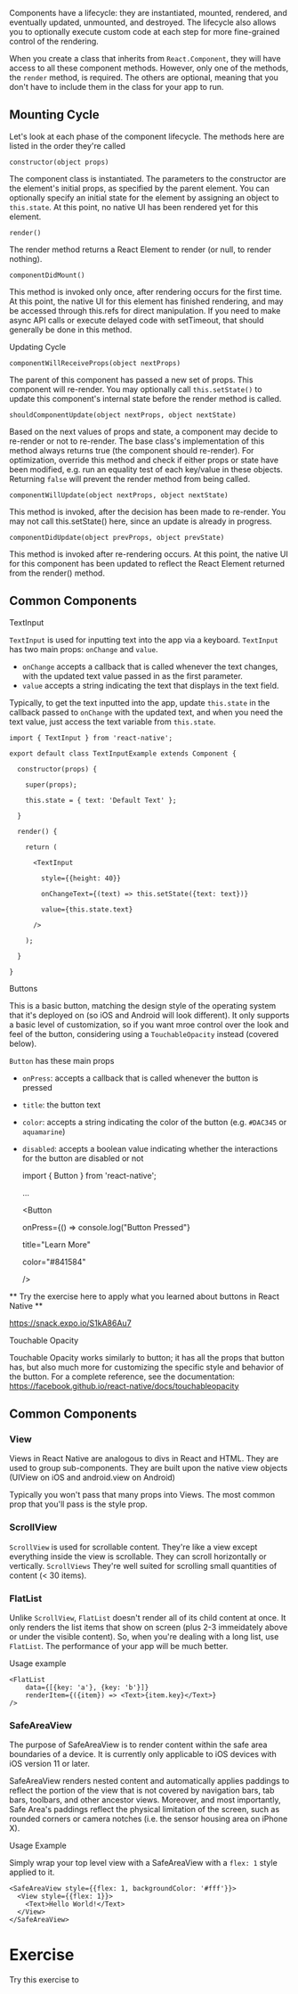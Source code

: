 Components have a lifecycle: they are instantiated, mounted, rendered, and eventually updated, unmounted, and destroyed. The lifecycle also allows you to optionally execute custom code at each step for more fine-grained control of the rendering. 

When you create a class that inherits from `React.Component`, they will have access to all these component methods. However, only one of the methods, the `render` method, is required. The others are optional, meaning that you don't have to include them in the class for your app to run.



## Mounting Cycle

Let's look at each phase of the component lifecycle. The methods here are listed in the order they're called

`constructor(object props)` 

The component class is instantiated. The parameters to the constructor are the element's initial props, as specified by the parent element. You can optionally specify an initial state for the element by assigning an object to `this.state`. At this point, no native UI has been rendered yet for this element.



`render()`

The render method returns a React Element to render (or null, to render nothing).



`componentDidMount()`

This method is invoked only once, after rendering occurs for the first time. At this point, the native UI for this element has finished rendering, and may be accessed through this.refs for direct manipulation. If you need to make async API calls or execute delayed code with setTimeout, that should generally be done in this method.



Updating Cycle

`componentWillReceiveProps(object nextProps)` 

The parent of this component has passed a new set of props. This component will re-render. You may optionally call `this.setState()` to update this component's internal state before the render method is called.



`shouldComponentUpdate(object nextProps, object nextState)` 

Based on the next values of props and state, a component may decide to re-render or not to re-render. The base class's implementation of this method always returns true (the component should re-render). For optimization, override this method and check if either props or state have been modified, e.g. run an equality test of each key/value in these objects. Returning `false` will prevent the render method from being called.



`componentWillUpdate(object nextProps, object nextState)`

This method is invoked, after the decision has been made to re-render. You may not call this.setState() here, since an update is already in progress.



`componentDidUpdate(object prevProps, object prevState)`

This method is invoked after re-rendering occurs. At this point, the native UI for this component has been updated to reflect the React Element returned from the render() method.

## Common Components

TextInput

`TextInput` is used for inputting text into the app via a keyboard. `TextInput` has two main props: `onChange` and `value`. 

-    `onChange` accepts a callback that is called whenever the text changes, with the updated text value passed in as the first parameter.
-   `value` accepts a string indicating the text that displays in the text field.

Typically, to get the text inputted into the app, update `this.state` in the callback passed to `onChange` with the updated text, and when you need the text value, just access the text variable from `this.state`.



    import { TextInput } from 'react-native';

    export default class TextInputExample extends Component {

      constructor(props) {

        super(props);

        this.state = { text: 'Default Text' };

      }

      render() {

        return (

          <TextInput

            style={{height: 40}}

            onChangeText={(text) => this.setState({text: text})}

            value={this.state.text}

          />

        );

      }

    }

Buttons

This is a basic button, matching the design style of the operating system that it's deployed on (so iOS and Android will look different). It only supports a basic level of customization, so if you want mroe control over the look and feel of the button, considering using a `TouchableOpacity` instead (covered below).



`Button` has these main props

-   `onPress`: accepts a callback that is called whenever the button is pressed
-   `title`: the button text
-   `color`: accepts a string indicating the color of the button (e.g. `#DAC345` or `aquamarine`)
-   `disabled`: accepts a boolean value indicating whether the interactions for the button are disabled or not


    import { Button } from 'react-native';

    ...

    <Button

      onPress={() => console.log("Button Pressed"}

      title="Learn More"

      color="#841584"

    />

\*\* Try the exercise here to apply what you learned about buttons in React Native \*\*

https://snack.expo.io/S1kA86Au7



Touchable Opacity

Touchable Opacity works similarly to button; it has all the props that button has, but also much more for customizing the specific style and behavior of the button. For a complete reference, see the documentation: https://facebook.github.io/react-native/docs/touchableopacity

## Common Components
### View
Views in React Native are analogous to divs in React and HTML. They are used to group sub-components. They are built upon the native view objects (UIView on iOS and android.view on Android)

Typically you won't pass that many props into Views. The most common prop that you'll pass is the style prop. 

### ScrollView
`ScrollView` is used for scrollable content. They're like a view except everything inside the view is scrollable. They can scroll horizontally or vertically. `ScrollViews` They're well suited for scrolling small quantities of content (< 30 items).

### FlatList
Unlike `ScrollView`, `FlatList` doesn't render all of its child content at once. It only renders the list items that show on screen (plus 2-3 immeidately above or under the visible content). So, when you're dealing with a long list, use `FlatList`. The performance of your app will be much better.

Usage example
```
<FlatList
    data={[{key: 'a'}, {key: 'b'}]}
    renderItem={({item}) => <Text>{item.key}</Text>}
/>
```
### SafeAreaView
The purpose of SafeAreaView is to render content within the safe area boundaries of a device. It is currently only applicable to iOS devices with iOS version 11 or later.

SafeAreaView renders nested content and automatically applies paddings to reflect the portion of the view that is not covered by navigation bars, tab bars, toolbars, and other ancestor views. Moreover, and most importantly, Safe Area's paddings reflect the physical limitation of the screen, such as rounded corners or camera notches (i.e. the sensor housing area on iPhone X).

Usage Example

Simply wrap your top level view with a SafeAreaView with a `flex: 1` style applied to it. 
```
<SafeAreaView style={{flex: 1, backgroundColor: '#fff'}}>
  <View style={{flex: 1}}>
    <Text>Hello World!</Text>
  </View>
</SafeAreaView>
```

# Exercise
Try this exercise to 
